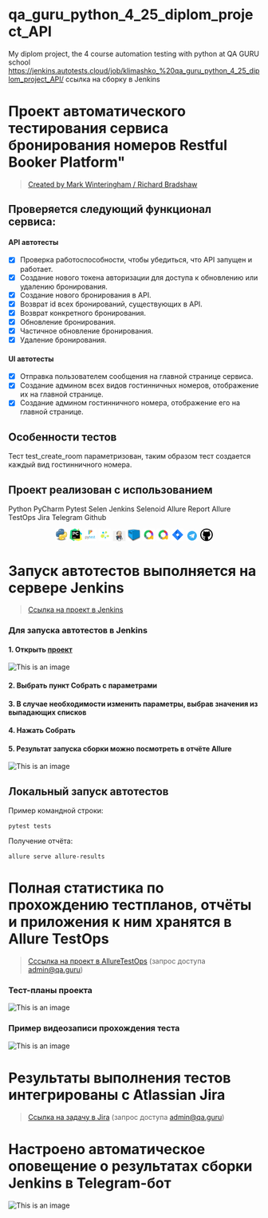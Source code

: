 # qa_guru_python_4_25_diplom_project_API
My diplom project, the 4 course automation testing with python at QA GURU school
https://jenkins.autotests.cloud/job/klimashko_%20qa_guru_python_4_25_diplom_project_API/
ссылка на сборку в Jenkins

# Проект автоматического тестирования сервиса бронирования номеров Restful Booker Platform"
> <a target="_blank" href="https://automationintesting.online/">Created by Mark Winteringham / Richard Bradshaw</a>


## Проверяется следующий функционал сервиса:
#### API автотесты
- [x] Проверка работоспособности, чтобы убедиться, что API запущен и работает.
- [x] Создание нового токена авторизации для доступа к обновлению или удалению бронирования.
- [x] Создание нового бронирования в API.
- [x] Возврат id всех бронирований, существующих в API.
- [x] Возврат конкретного бронирования.
- [x] Обновление бронирования.
- [x] Частичное обновление бронирования.
- [x] Удаление бронирования.
#### UI  автотесты
- [x] Отправка пользователем сообщения на главной странице сервиса.
- [x] Создание админом всех видов гостинничных номеров, отображение их на главной странице.
- [x] Создание админом гостинничного номера, отображение его на главной странице.

## Особенности тестов
Тест test_create_room параметризован, таким образом тест создается каждый вид гостинничного номера.

## Проект реализован с использованием
Python PyCharm Pytest Selen Jenkins Selenoid Allure Report Allure TestOps Jira Telegram Github
<p  align="center">
  <code><img width="5%" title="Python" src="resources/icons/python.png"></code>
  <code><img width="5%" title="Pycharm" src="resources/icons/pycharm.png"></code>
  <code><img width="5%" title="Pytest" src="resources/icons/pytest.png"></code>
  <code><img width="5%" title="Selene" src="resources/icons/selene.png"></code>
  <code><img width="5%" title="Jenkins" src="resources/icons/jenkins.png"></code>
  <code><img width="5%" title="selenoid" src="resources/icons/selenoid.png"></code>
  <code><img width="5%" title="Allure Report" src="resources/icons/allure.png"></code>
  <code><img width="5%" title="Allure TestOps" src="resources/icons/allure_testops.png"></code>
  <code><img width="5%" title="Jira" src="resources/icons/jira.png"></code>
  <code><img width="5%" title="Telegram" src="resources/icons/tg.png"></code>
  <code><img width="5%" title="GitHub" src="resources/icons/github.png"></code>
</p>

# Запуск автотестов выполняется на сервере Jenkins
> <a target="_blank" href="https://jenkins.autotests.cloud/job/......./">Ссылка на проект в Jenkins</a>



### Для запуска автотестов в Jenkins
#### 1. Открыть <a target="_blank" href="https://jenkins.autotests.cloud/job/09-ElenaSeversk-unit13/">проект</a>

![This is an image](/design/images/jenkins1.png)

#### 2. Выбрать пункт **Собрать с параметрами**
#### 3. В случае необходимости изменить параметры, выбрав значения из выпадающих списков
#### 4. Нажать **Собрать**
#### 5. Результат запуска сборки можно посмотреть в отчёте Allure

![This is an image](/design/images/jenkins2a.png)

## Локальный запуск автотестов
Пример командной строки:
```
pytest tests
```

Получение отчёта:
```
allure serve allure-results
```

# Полная статистика по прохождению тестпланов, отчёты и приложения к ним хранятся в Allure TestOps
> <a target="_blank" href="https://allure.autotests.cloud/....../">Сссылка на проект в AllureTestOps</a> (запрос доступа admin@qa.guru)

### Тест-планы проекта
![This is an image](/design/images/testplans.png)

### Пример видеозаписи прохождения теста
![This is an image](/design/images/Video.gif)




# Результаты выполнения тестов интегрированы с Atlassian Jira
> <a target="_blank" href="https://jira.autotests.cloud/browse/HOMEWORK-764">Ссылка на задачу в Jira</a> (запрос доступа admin@qa.guru)





# Настроено автоматическое оповещение о результатах сборки Jenkins в Telegram-бот
![This is an image](/design/images/bot.png)